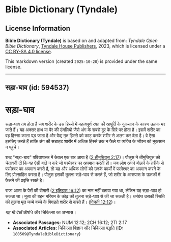 # Bible Dictionary (Tyndale)

## License Information

**Bible Dictionary (Tyndale)** is based on and adapted from: _Tyndale Open Bible Dictionary_, [Tyndale House Publishers](https://tyndaleopenresources.com/), 2023, which is licensed under a [CC BY-SA 4.0 license](https://creativecommons.org/licenses/by-sa/4.0/legalcode.en).

This markdown version (created `2025-10-20`) is provided under the same license.



--------------------------------

## सड़ा-घाव (id: 594537)

सड़ा\-घाव
=========

सड़ा\-घाव तब होता है जब शरीर के उस हिस्से में महत्वपूर्ण रक्त की आपूर्ति के नुकसान के कारण ऊतक मर जाते हैं। यह अक्सर हाथ या पैर की उंगलियों जैसे अंग के सबसे दूर के सिरे पर होता है। इसमें शरीर का वह हिस्सा काला पड़ जाता है और वैद्य मृत हिस्से को काट करके शरीर से अलग कर देता है। वे ऐसा इसलिए करते हैं ताकि अंग की सडाहट शारीर में अधिक हिस्से तक न फैले या व्यक्ति के जीवन को नुकसान न पहुंचे।

शब्द "सड़ा\-घाव" पवित्रशास्त्र में केवल एक बार आया है ([2 तीमुथियुस 2:17](https://ref.ly/2Tim2:17))। पौलुस ने तीमुथियुस को चेतावनी दी कि वह ऐसी बातें न करे जो परमेश्वर का अपमान करती हों। जब लोग अपने बोलने के तरीके से परमेश्वर का अपमान करते हैं, तो यह और अधिक लोगों को उनके कार्यों में परमेश्वर का अपमान करने के लिए प्रोत्साहित करता है। पौलुस इसकी तुलना सड़े\-घाव से करते हैं, जो शरीर के आसपास के ऊतकों में फैलने की प्रवृत्ति रखते है।

राजा आसा के पैरों की बीमारी ([2 इतिहास 16:12](https://ref.ly/2Chr16:12)) का नाम नहीं बताया गया था, लेकिन यह सड़ा\-घाव हो सकता था। मूसा की बहन मरियम के कोढ़ की तुलना सड़े\-घाव से की जा सकती है। धर्मग्रंथ उसकी स्थिति की तुलना मृत जन्मे बच्चे के बिगड़ते शरीर से करते हैं। ([गिनती 12:12](https://ref.ly/Num12:12))।

*यह भी देखें* औषधि और चिकित्सा का अभ्यास।

* **Associated Passages:** NUM 12:12; 2CH 16:12; 2TI 2:17
* **Associated Articles:** चिकित्सा विज्ञान और चिकित्सा पद्धति (ID: `180509@TyndaleBibleDictionary`)

